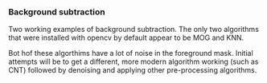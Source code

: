 ### Background subtraction
Two working examples of background subtraction.  The only two algorithms that
were installed with opencv by default appear to be MOG and KNN.  

Bot hof these algorthims have a lot of noise in the foreground mask.  Initial
attempts will be to get a different, more modern algorithm working (such as CNT)
followed by denoising and applying other pre-processing algorithms.
